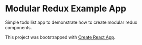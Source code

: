 # Modular Redux Example App

Simple todo list app to demonstrate how to create modular redux components.

This project was bootstrapped with
[Create React App](https://github.com/facebookincubator/create-react-app).
